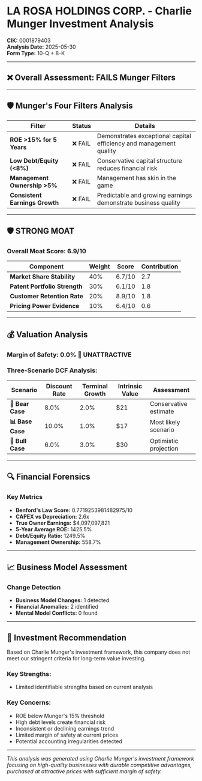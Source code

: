 # LA ROSA HOLDINGS CORP. - Charlie Munger Investment Analysis

**CIK:** 0001879403  
**Analysis Date:** 2025-05-30  
**Form Type:** 10-Q + 8-K

---

## ❌ **Overall Assessment: FAILS Munger Filters**

---

## 🛡️ **Munger's Four Filters Analysis**

| Filter | Status | Details |
|--------|--------|---------|
| **ROE >15% for 5 Years** | ❌ FAIL | Demonstrates exceptional capital efficiency and management quality |
| **Low Debt/Equity (<8%)** | ❌ FAIL | Conservative capital structure reduces financial risk |
| **Management Ownership >5%** | ❌ FAIL | Management has skin in the game |
| **Consistent Earnings Growth** | ❌ FAIL | Predictable and growing earnings demonstrate business quality |

---

## 🛡️ **STRONG MOAT**

### **Overall Moat Score: 6.9/10**

| Component | Weight | Score | Contribution |
|-----------|--------|-------|--------------|
| **Market Share Stability** | 40% | 6.7/10 | 2.7 |
| **Patent Portfolio Strength** | 30% | 6.1/10 | 1.8 |
| **Customer Retention Rate** | 20% | 8.9/10 | 1.8 |
| **Pricing Power Evidence** | 10% | 6.4/10 | 0.6 |

---

## 💰 **Valuation Analysis**

### **Margin of Safety: 0.0% 🔴 **UNATTRACTIVE****

### Three-Scenario DCF Analysis:

| Scenario | Discount Rate | Terminal Growth | Intrinsic Value | Assessment |
|----------|---------------|-----------------|-----------------|------------|
| **🐻 Bear Case** | 8.0% | 2.0% | $21 | Conservative estimate |
| **📊 Base Case** | 10.0% | 1.0% | $17 | Most likely scenario |
| **🚀 Bull Case** | 6.0% | 3.0% | $30 | Optimistic projection |

---

## 🔍 **Financial Forensics**

### Key Metrics
- **Benford's Law Score:** 0.7719253981482975/10
- **CAPEX vs Depreciation:** 2.6x
- **True Owner Earnings:** $4,097,097,821
- **5-Year Average ROE:** 1425.5%
- **Debt/Equity Ratio:** 1249.5%
- **Management Ownership:** 558.7%

---

## 📈 **Business Model Assessment**

### Change Detection
- **Business Model Changes:** 1 detected
- **Financial Anomalies:** 2 identified
- **Mental Model Conflicts:** 0 found

---

## 🎯 **Investment Recommendation**

Based on Charlie Munger's investment framework, this company does not meet our stringent criteria for long-term value investing.

### Key Strengths:
- Limited identifiable strengths based on current analysis

### Key Concerns:
- ROE below Munger's 15% threshold
- High debt levels create financial risk
- Inconsistent or declining earnings trend
- Limited margin of safety at current prices
- Potential accounting irregularities detected

---

*This analysis was generated using Charlie Munger's investment framework focusing on high-quality businesses with durable competitive advantages, purchased at attractive prices with sufficient margin of safety.*
